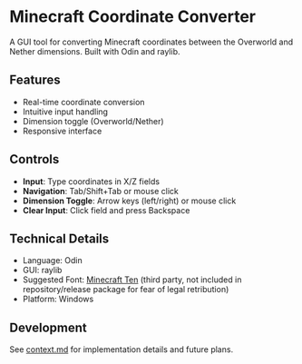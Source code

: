 # Minecraft Coordinate Converter

A GUI tool for converting Minecraft coordinates between the Overworld and Nether dimensions. Built with Odin and raylib.

## Features
- Real-time coordinate conversion
- Intuitive input handling
- Dimension toggle (Overworld/Nether)
- Responsive interface

## Controls
- **Input**: Type coordinates in X/Z fields
- **Navigation**: Tab/Shift+Tab or mouse click
- **Dimension Toggle**: Arrow keys (left/right) or mouse click
- **Clear Input**: Click field and press Backspace

## Technical Details
- Language: Odin
- GUI: raylib
- Suggested Font: [Minecraft Ten](https://www.fontspace.com/minecraft-ten-font-f40317) (third party, not included in repository/release package for fear of legal retribution)
- Platform: Windows

## Development
See [context.md](context.md) for implementation details and future plans. 